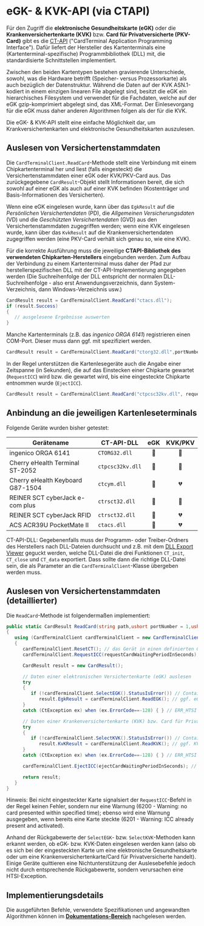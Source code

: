 # eGK- & KVK-API (via CTAPI)

Für den Zugriff die **elektronische Gesundheitskarte (eGK)** oder die **Krankenversichertenkarte (KVK)** bzw. **Card für Privatversicherte (PKV-Card)** gibt es die [CT-API](https://www.tuvit.de/de/aktuelles/white-paper-downloads/card-terminal-application-programing-interface-fuer-chipkartenanwendungen/) ("CardTerminal Application Programming Interface"). Dafür liefert der Hersteller des Kartenterminals eine (Kartenterminal-spezifische) Programmbibliothek (DLL) mit, die standardisierte Schnittstellen implementiert.

Zwischen den beiden Kartentypen bestehen gravierende Unterschiede, sowohl, was die Hardware betrifft (Speicher- versus Prozessorkarte) als auch bezüglich der Datenstruktur. Während die Daten auf der KVK ASN.1-kodiert in einem einzigen linearen File abgelegt sind, besitzt die eGK ein hierarchisches Filesystem und verwendet für die Fachdaten, welche auf der eGK
gzip-komprimiert abgelegt sind, das XML-Format. Der Einlesevorgang für die eGK muss daher anderen Algorithmen folgen als der für die KVK.

Die eGK- & KVK-API stellt eine einfache Möglichkeit dar, um Krankversichertenkarten und elektronische Gesundheitskarten auszulesen.

## Auslesen von Versichertenstammdaten
Die `CardTerminalClient.ReadCard`-Methode stellt eine Verbindung mit einem Chipkartenterminal her und liest (falls eingesteckt) die Versichertenstammdaten einer eGK oder KVK/PKV-Card aus. Das zurückgegebene `CardResult`-Objekt stellt Informationen bereit, die sich sowohl auf einer eGK als auch auf einer KVK befinden (Kostenträger und Basis-Informationen des Versicherten). 

Wenn eine eGK eingelesen wurde, kann über das `EgkResult` auf die _Persönlichen Versichertendaten_ (PD), die _Allgemeinen Versicherungsdaten_ (VD) und die _Geschützten Versichertendaten_ (GVD) aus den Versichertenstammdaten zugegriffen werden; wenn eine KVK eingelesen wurde, kann über das `KvkResult` auf die Krankenversichertendaten zugegriffen werden (eine PKV-Card verhält sich genau so, wie eine KVK).

Für die korrekte Ausführung muss die jeweilige **CTAPI-Bibliothek des verwendeten Chipkarten-Herstellers** eingebunden werden. Zum Aufbau der Verbindung zu einem Kartenterminal muss daher der Pfad zur herstellerspezifischen DLL mit der CT-API-Implementierung angegeben werden (Die Suchreihenfolge der DLL entspricht der normalen DLL-Suchreihenfolge - also erst Anwendungsverzeichnis, dann System-Verzeichnis, dann Windows-Verzeichnis usw.)
```csharp
CardResult result = CardTerminalClient.ReadCard("ctacs.dll");
if (result.Success)
{
   // ausgelesene Ergebnisse auswerten
}
```

Manche Kartenterminals (z.B. das _ingenico ORGA 6141_) registrieren einen COM-Port. Dieser muss dann ggf. mit spezifiziert werden.
```csharp
CardResult result = CardTerminalClient.ReadCard("ctorg32.dll",portNumber: 4);
```

In der Regel unterstützen die Kartenlesegeräte auch die Angabe einer Zeitspanne (in Sekunden), die auf das Einstecken einer Chipkarte gewartet (`RequestICC`) wird bzw. die gewartet wird, bis eine eingesteckte Chipkarte entnommen wurde (`EjectICC`).
```csharp
CardResult result = CardTerminalClient.ReadCard("ctpcsc32kv.dll", requestCardWaitingPeriodInSeconds: 10, ejectCardWaitingPeriodInSeconds: 10);
```

## Anbindung an die jeweiligen Kartenleseterminals

Folgende Geräte wurden bisher getestet:

| Gerätename | CT-API-DLL | eGK | KVK/PKV |
| ------------- |-------------| :-----:| :-----:|
| ingenico ORGA 6141 | `CTORG32.dll` | :green_heart: | :green_heart: |
| Cherry eHealth Terminal ST-2052 | `ctpcsc32kv.dll` | :green_heart: | :green_heart: |
| Cherry eHealth Keyboard G87-1504 | `ctcym.dll` | :green_heart: | :broken_heart: |
| REINER SCT cyberJack e-com plus | `ctrsct32.dll` | :green_heart: | :green_heart: |
| REINER SCT cyberJack RFID | `ctrsct32.dll` | :green_heart: | :broken_heart: |
| ACS ACR39U PocketMate II | `ctacs.dll` | :green_heart: | :broken_heart: |

CT-API-DLL: Gegebenenfalls muss der Programm- oder Treiber-Ordners des Herstellers nach DLL-Dateien durchsucht und z.B. mit dem [DLL Export Viewer](https://www.nirsoft.net/utils/dll_export_viewer.html) geguckt werden, welche DLL-Datei die drei Funktionen `CT_init`, `CT_close` und `CT_data` exportiert. Dass sollte dann die richtige DLL-Datei sein, die als Parameter an die `CardTerminalClient`-Klasse übergeben werden muss. 


## Auslesen von Versichertenstammdaten (detaillierter)

Die `ReadCard`-Methode ist folgendermaßen implementiert:
```csharp
public static CardResult ReadCard(string path,ushort portNumber = 1,ushort terminalID = 1,byte requestCardWaitingPeriodInSeconds = 0,byte ejectCardWaitingPeriodInSeconds = 0)
{
   using (CardTerminalClient cardTerminalClient = new CardTerminalClient(path,portNumber,terminalID)) // eine neue Host/CT-Verbindung mithilfe der herstellerspezifischen CT-API-Bibliothek initiieren
   {
      cardTerminalClient.ResetCT(); // das Gerät in einen definierten Grundzustand versetzen
      cardTerminalClient.RequestICC(requestCardWaitingPeriodInSeconds); // zum Einstecken einer Chipkarte auffordern (ggf. mit Wartezeit) und nach dem Einstecken einer Karte einen Reset durchführen

      CardResult result = new CardResult();

      // Daten einer elektronischen Versichertenkarte (eGK) auslesen
      try
      {
         if (!cardTerminalClient.SelectEGK().StatusIsError()) // Container mit den eGK-Daten für folgende Auslesevorgänge auswählen
            result.EgkResult = cardTerminalClient.ReadEGK(); // ggf. eGK-Datensätze für die Patientendaten und die Versicherungsdaten auslesen
      }
      catch (CtException ex) when (ex.ErrorCode==-128) { } // ERR_HTSI

      // Daten einer Krankenversichertenkarte (KVK) bzw. Card für Privatversicherte (PVK-Card) auslesen
      try
      {
         if (!cardTerminalClient.SelectKVK().StatusIsError()) // Container mit den KVK-Daten für folgende Auslesevorgänge auswählen
            result.KvKResult = cardTerminalClient.ReadKVK(); // ggf. KVK-Datensatz auslesen
      }
      catch (CtException ex) when (ex.ErrorCode==-128) { } // ERR_HTSI

      cardTerminalClient.EjectICC(ejectCardWaitingPeriodInSeconds); // Auslesevorgang beenden und Chipkarte auswerfen (ggf. mit Wartezeit)

      return result;
   }
}
```
Hinweis: Bei nicht eingesteckter Karte signalsiert der `RequestICC`-Befehl in der Regel keinen Fehler, sondern nur eine Warnung (6200 - Warning: no card presented within specified time); ebenso wird eine Warnung ausgegeben, wenn bereits eine Karte steckte (6201 - Warning: ICC already present and activated).

Anhand der Rückgabewerte der `SelectEGK`- bzw. `SelectKVK`-Methoden kann erkannt werden, ob eGK- bzw. KVK-Daten eingelesen werden kann (also ob es sich bei der eingesteckten Karte um eine elektronische Gesundheitskarte oder um eine Krankenversichertenkarte/Card für Privatversicherte handelt). Einige Geräte quittieren eine Nichtunterstützung der Auslesebefehle jedoch nicht durch entsprechende Rückgabewerte, sondern verursachen eine HTSI-Exception. 

## Implementierungsdetails

Die ausgeführten Befehle, verwendete Spezifikationen und angewandten Algorithmen können im **[Dokumentations-Bereich](Documentation.md)** nachgelesen werden.
